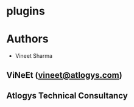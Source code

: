 # plugins

# Authors
* Vineet Sharma

## ViNeEt (vineet@atlogys.com)
## Atlogys Technical Consultancy
